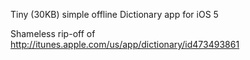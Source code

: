 Tiny (30KB) simple offline Dictionary app for iOS 5

Shameless rip-off of http://itunes.apple.com/us/app/dictionary/id473493861
